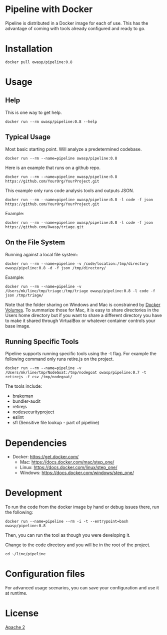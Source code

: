 # Pipeline with Docker

Pipeline is distributed in a Docker image for each of use.
This has the advantage of coming with tools already 
configured and ready to go.

# Installation

```
docker pull owasp/pipeline:0.8
```

# Usage

## Help

This is one way to get help.
```
docker run --rm owasp/pipeline:0.8 --help
```

## Typical Usage

Most basic starting point.  Will analyze a predetermined codebase.
```
docker run --rm --name=pipeline owasp/pipeline:0.8 
```

Here is an example that runs on a github repo.
```
docker run --rm --name=pipeline owasp/pipeline:0.8 https://github.com/YourOrg/YourProject.git
```

This example only runs code analysis tools and outputs JSON.
```
docker run --rm --name=pipeline owasp/pipeline:0.8 -l code -f json https://github.com/YourOrg/YourProject.git
```

Example: 
```
docker run --rm --name=pipeline owasp/pipeline:0.8 -l code -f json https://github.com/Owasp/triage.git
```

## On the File System 

Running against a local file system: 
```
docker run --rm --name=pipeline -v /code/location:/tmp/directory owasp/pipeline:0.8 -d -f json /tmp/directory/
```

Example: 
```
docker run --rm --name=pipeline -v /Users/mk/line/tmp/triage:/tmp/triage owasp/pipeline:0.8 -l code -f json /tmp/triage/
```

Note that the folder sharing on Windows and Mac is constrained by [Docker Volumes](https://docs.docker.com/engine/userguide/dockervolumes/).
To summarize those for Mac, it is easy to share directories in the Users home directory but if you want to share 
a different directory you have to make it shared through VirtualBox or whatever container controls your base image.

## Running Specific Tools

Pipeline supports running specific tools using the -t flag.  For example the following command only runs retire.js on the project. 
```
docker run --rm --name=pipeline -v /Users/mk/line/tmp/NodeGoat:/tmp/nodegoat owasp/pipeline:0.7 -t retirejs -f csv /tmp/nodegoat/
```

The tools include: 
- brakeman
- bundler-audit
- retirejs
- nodesecurityproject
- eslint
- sfl (Sensitive file lookup - part of pipeline)


# Dependencies

- Docker:  https://get.docker.com/
  - Mac: https://docs.docker.com/mac/step_one/
  - Linux: https://docs.docker.com/linux/step_one/
  - Windows:  https://docs.docker.com/windows/step_one/

# Development

To run the code from the docker image by hand or debug issues there, run the following: 

```
docker run --name=pipeline --rm -i -t --entrypoint=bash owasp/pipeline:0.8
```

Then, you can run the tool as though you were developing it.

Change to the code directory and you will be in the root of the project.

```
cd ~/line/pipeline
```

# Configuration files

For advanced usage scenarios, you can save your configuration 
and use it at runtime.

# License

[Apache 2](http://www.apache.org/licenses/LICENSE-2.0)